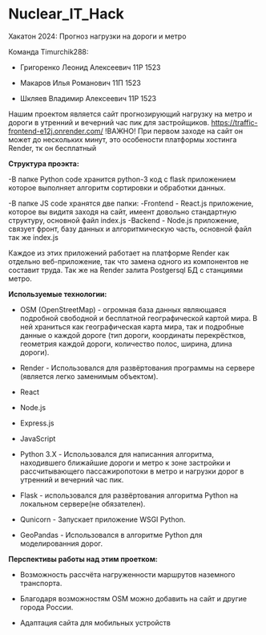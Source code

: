 # Nuclear_IT_Hack

Хакатон 2024: Прогноз нагрузки на дороги и метро

Команда Timurchik288:

  - Григоренко Леонид Алексеевич 11Р 1523
  
  - Макаров Илья Романович 11П 1523
  
  - Шкляев Владимир Алексеевич 11Р 1523

Нашим проектом является сайт прогнозирующий нагрузку на метро и дороги в утренний и вечерний час пик для застройщиков.
https://traffic-frontend-e12j.onrender.com/
!ВАЖНО! При первом заходе на сайт он может до нескольких минут, это особености платформы хостинга Render, тк он бесплатный

**Структура проэкта:**

  -В папке Python code хранится python-3 код с flask приложением которое выполняет алгоритм сортировки и обработки данных.

  -В папке JS code хранятся две папки:
    -Frontend - React.js приложение, которое вы видитя заходя на сайт, имеент довольно стандартную структуру, основной файл index.js
    -Backend - Node.js приложение, связует фронт, базу данных и алгоритмическую часть, основной файл так же index.js

  Каждое из этих приложений работает на платформе Render как отдельно веб-приложение, так что замена одного из компонентов не составит труда.
  Так же на Render залита Postgersql БД с станциями метро.
    

**Используемые технологии:**

  - OSM (OpenStreetMap) - огромная база данных являющаяся подробной свободной и бесплатной географической картой мира. В ней храниться как географическая карта мира, так и подробные данные о каждой дороге (тип дороги, координаты перекрёстков, геометрия каждой дороги, количество полос, ширина, длина дороги).

  - Render - Использовался для развёртования программы на сервере (является легко заменимым объектом).

  - React

  - Node.js

  - Express.js

  - JavaScript

  - Python 3.X - Использовался для написанния алгоритма, находившего ближайшие дороги и метро к зоне застройки и рассчитывающего пассажиропотоки в метро и нагрузки дорог в утренний и вечерний час пик.

  - Flask - использовался для развёртования алгоритма Python на локальном сервере(не обязателен).

  - Qunicorn -  Запускает приложение WSGI Python.

  - GeoPandas - Использовался в алгоритме Python для моделированния дорог.

**Перспективы работы над этим проетком:**

  - Возможность рассчёта нагруженности маршрутов наземного транспорта.

  - Благодаря возможностям OSM можно добавить на сайт и другие города России.

  - Адаптация сайта для мобильных устройств
